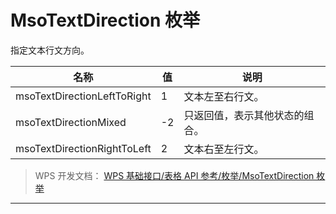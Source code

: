 # MsoTextDirection 枚举

指定文本行文方向。

| 名称                        | 值  | 说明                           |
|-----------------------------|-----|--------------------------------|
| msoTextDirectionLeftToRight | 1   | 文本左至右行文。               |
| msoTextDirectionMixed       | -2  | 只返回值，表示其他状态的组合。 |
| msoTextDirectionRightToLeft | 2   | 文本右至左行文。               |

> WPS 开发文档： [WPS 基础接口/表格 API 参考/枚举/MsoTextDirection 枚举](https://qn.cache.wpscdn.cn/encs/doc/office_v19/topics/WPS%20%E5%9F%BA%E7%A1%80%E6%8E%A5%E5%8F%A3/%E8%A1%A8%E6%A0%BC%20API%20%E5%8F%82%E8%80%83/%E6%9E%9A%E4%B8%BE/MsoTextDirection%20%E6%9E%9A%E4%B8%BE.html)

------------------------------------------------------------------------
